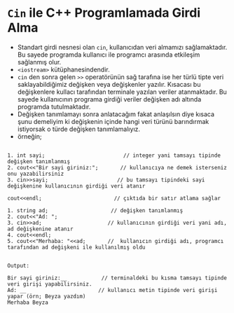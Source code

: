 # `Cin` ile C++ Programlamada Girdi Alma
- Standart girdi nesnesi olan `cin`, kullanıcıdan veri almamızı sağlamaktadır. Bu sayede programda kullanıcı ile programcı arasında etkileşim sağlanmış olur.
- `<iostream>` kütüphanesindendir.
- `cin` den sonra gelen `>>` operatörünün sağ tarafına ise her türlü tipte veri saklayabildiğimiz değişken veya değişkenler yazılır.
Kısacası bu değişkenlere kullacı tarafından terminale yazılan veriler atanmaktadır. Bu sayede kullanıcının programa girdiği veriler değişken adı altında programda tutulmaktadır.
- Değişken tanımlamayı sonra anlatacağım fakat anlaşılsın diye kısaca şunu demeliyim ki değişkenin içinde hangi veri türünü barındırmak istiyorsak o türde değişken tanımlamalıyız.
- örneğin;

``` 

1. int sayi;                         // integer yani tamsayı tipinde değişken tanımlanmış
2. cout<<"Bir sayi giriniz:";       // kullanıcıya ne demek isterseniz onu yazabilirsiniz
3. cin>>sayi;                      // bu tamsayı tipindeki sayi değişkenine kullanıcının girdiği veri atanır

cout<<endl;                       // çıktıda bir satır atlama sağlar

1. string ad;                    // değişken tanımlanmış
2. cout<<"Ad: ";               
3. cin>>ad;                     // kullanıcının girdiği veri yani adı, ad değişkenine atanır
4. cout<<endl;
5. cout<<"Merhaba: "<<ad;       //  kullanıcın girdiği adı, programcı tarafından ad değişkeni ile kullanılmış oldu
 

Output:

Bir sayi giriniz:__           // terminaldeki bu kısma tamsayı tipinde veri girişi yapabilirsiniz. 
Ad: __                       // kullanıcı metin tipinde veri girişi yapar (örn; Beyza yazdım)
Merhaba Beyza               
```
